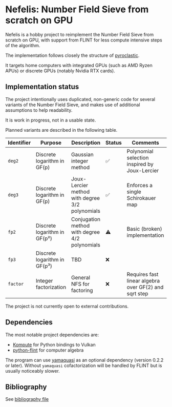 # Nefelis: Number Field Sieve from scratch on GPU

Nefelis is a hobby project to reimplement the Number Field Sieve
from scratch on GPU, with support from FLINT for less compute
intensive steps of the algorithm.

The implementation follows closely the structure of
[pyroclastic](https://github.com/remyoudompheng/pyroclastic).

It targets home computers with integrated GPUs (such as AMD Ryzen APUs)
or discrete GPUs (notably Nvidia RTX cards).

## Implementation status

The project intentionally uses duplicated, non-generic code
for several variants of the Number Field Sieve, and makes
use of additional assumptions to help readability.

It is work in progress, not in a usable state.

Planned variants are described in the following table.

| Identifier | Purpose | Description | Status | Comments |
| ---------- | ------- | ----------- | ------ | -------- |
| `deg2` | Discrete logarithm in GF(p) | Gaussian integer method | ✅ | Polynomial selection inspired by Joux-Lercier |
| `deg3` | Discrete logarithm in GF(p) | Joux-Lercier method with degree 3/2 polynomials | ✅ | Enforces a single Schirokauer map |
| `fp2`  | Discrete logarithm in GF(p²)| Conjugation method with degree 4/2 polynomials  | ⚠️ | Basic (broken) implementation |
| `fp3`  | Discrete logarithm in GF(p³)| TBD | ❌ | |
| `factor`  | Integer factorization    | General NFS for factoring | ❌ | Requires fast linear algebra over GF(2) and sqrt step |

The project is not currently open to external contributions.

## Dependencies

The most notable project dependencies are:

* [Kompute](https://github.com/KomputeProject/kompute) for Python bindings to Vulkan
* [python-flint](https://python-flint.readthedocs.io) for computer algebra

The program can use [yamaquasi](https://github.com/remyoudompheng/yamaquasi)
as an optional dependency (version 0.2.2 or later). Without `yamaquasi`
cofactorization will be handled by FLINT but is usually noticeably slower.

## Bibliography

See [bibliography file](./doc/bibliography.md)

